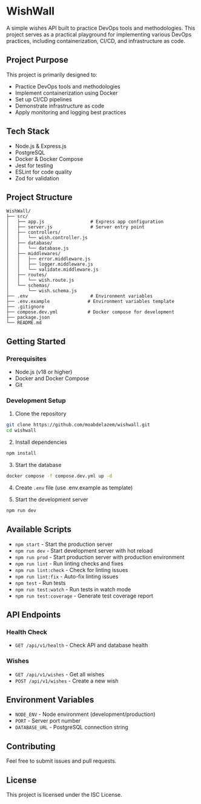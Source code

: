 # WishWall

A simple wishes API built to practice DevOps tools and methodologies. This project serves as a practical playground for implementing various DevOps practices, including containerization, CI/CD, and infrastructure as code.

## Project Purpose

This project is primarily designed to:

- Practice DevOps tools and methodologies
- Implement containerization using Docker
- Set up CI/CD pipelines
- Demonstrate infrastructure as code
- Apply monitoring and logging best practices

## Tech Stack

- Node.js & Express.js
- PostgreSQL
- Docker & Docker Compose
- Jest for testing
- ESLint for code quality
- Zod for validation

## Project Structure

```
WishWall/
├── src/
│   ├── app.js                 # Express app configuration
│   ├── server.js              # Server entry point
│   ├── controllers/
│   │   └── wish.controller.js
│   ├── database/
│   │   └── database.js
│   ├── middlewares/
│   │   ├── error.middleware.js
│   │   ├── logger.middleware.js
│   │   └── validate.middleware.js
│   ├── routes/
│   │   └── wish.route.js
│   └── schemas/
│       └── wish.schema.js
├── .env                       # Environment variables
├── .env.example              # Environment variables template
├── .gitignore
├── compose.dev.yml           # Docker compose for development
├── package.json
└── README.md
```

## Getting Started

### Prerequisites

- Node.js (v18 or higher)
- Docker and Docker Compose
- Git

### Development Setup

1. Clone the repository

```bash
git clone https://github.com/moabdelazem/wishwall.git
cd wishwall
```

2. Install dependencies

```bash
npm install
```

3. Start the database

```bash
docker compose -f compose.dev.yml up -d
```

4. Create `.env` file (use .env.example as template)

5. Start the development server

```bash
npm run dev
```

## Available Scripts

- `npm start` - Start the production server
- `npm run dev` - Start development server with hot reload
- `npm run prod` - Start production server with production environment
- `npm run lint` - Run linting checks and fixes
- `npm run lint:check` - Check for linting issues
- `npm run lint:fix` - Auto-fix linting issues
- `npm test` - Run tests
- `npm run test:watch` - Run tests in watch mode
- `npm run test:coverage` - Generate test coverage report

## API Endpoints

### Health Check

- `GET /api/v1/health` - Check API and database health

### Wishes

- `GET /api/v1/wishes` - Get all wishes
- `POST /api/v1/wishes` - Create a new wish

## Environment Variables

- `NODE_ENV` - Node environment (development/production)
- `PORT` - Server port number
- `DATABASE_URL` - PostgreSQL connection string

## Contributing

Feel free to submit issues and pull requests.

## License

This project is licensed under the ISC License.
